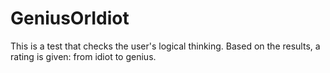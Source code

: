 # GeniusOrIdiot
This is a test that checks the user's logical thinking. Based on the results, a rating is given: from idiot to genius.
